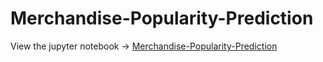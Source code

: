 # Merchandise-Popularity-Prediction

View the jupyter notebook -> [Merchandise-Popularity-Prediction](https://nbviewer.org/github/Abhiswain97/Merchandise-Popularity-Prediction/blob/master/Merchandise-Popularity-Prediction.ipynb)
